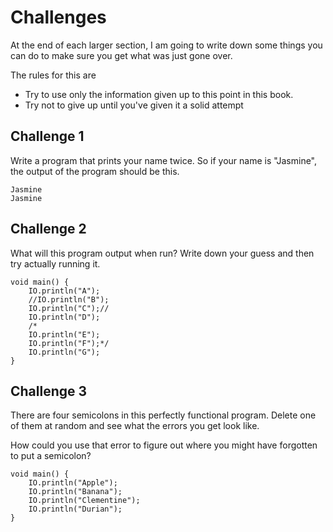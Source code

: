 # Challenges

At the end of each larger section, I am going to write down some things you can do
to make sure you get what was just gone over.

The rules for this are

- Try to use only the information given up to this point in this book.
- Try not to give up until you've given it a solid attempt

## Challenge 1

Write a program that prints your name twice. So if your name is "Jasmine", the output of the program should be this.

```text,no_run
Jasmine
Jasmine
```

## Challenge 2

What will this program output when run? Write down your guess and then try actually running it.

```text
void main() {
    IO.println("A");
    //IO.println("B");
    IO.println("C");//
    IO.println("D");
    /*
    IO.println("E");
    IO.println("F");*/
    IO.println("G");
}
```

## Challenge 3

There are four semicolons in this perfectly functional program. Delete one of them at random and see what the errors you get look like.

How could you use that error to figure out where you might have forgotten to put a semicolon?

```java,editable
void main() {
    IO.println("Apple");
    IO.println("Banana");
    IO.println("Clementine");
    IO.println("Durian");
}
```

